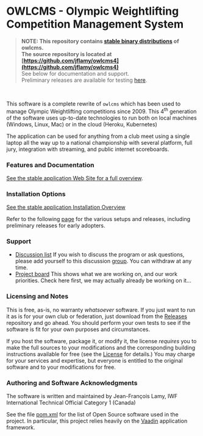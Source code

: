 # OWLCMS - Olympic Weightlifting Competition Management System 


> **NOTE: This repository contains [stable binary distributions](https://github.com/owlcms/owlcms4-prerelease/releases) of owlcms. <br>
> The source repository is located at [https://github.com/jflamy/owlcms4](https://github.com/jflamy/owlcms4)** <br>
> See below for documentation and support.<br>
> Preliminary releases are available for testing [here](https://github.com/owlcms/owlcms4-prerelease).
<br />


This software is a complete rewrite of `owlcms` which has been used to manage Olympic Weightlifting competitions since 2009. This 4<sup>th</sup> generation of the software uses up-to-date technologies to run both on local machines (Windows, Linux, Mac) or in the cloud (Heroku, Kubernetes)

The application can be used for anything from a club meet using a single laptop all the way up to a national championship with several platform, full jury, integration with streaming, and public internet scoreboards.

### Features and Documentation

<u>See the stable application [Web Site](https://owlcms.github.io/owlcms4/#) for a full overview</u>.  

### Installation Options
<u>See the stable application [Installation Overview](https://owlcms.github.io/owlcms4/#/InstallationOverview)</u>  

Refer to the following [page](Releases.md) for the various setups and releases, including preliminary releases for early adopters.

### Support

- [Discussion list](https://groups.google.com/forum/#!forum/owlcms)  If you wish to discuss the program or ask questions, please add yourself to this discussion [group](https://groups.google.com/forum/#!forum/owlcms).  You can withdraw at any time.
- [Project board](https://github.com/jflamy/owlcms4/projects/1) This shows what we are working on, and our work priorities.  Check here first, we may actually already be working on it...

### Licensing and Notes

This is free, as-is, no warranty *whatsoever* software. If you just want to run it as is for your own club or federation, just download from the [Releases](https://github.com/owlcms/owlcms4/releases) repository and go ahead. You should perform your own tests to see if the software is fit for your own purposes and circumstances.

If you host the software, package it, or modify it, the license *requires* you to make the full sources to your modifications and the corresponding building instructions available for free (see the [License](https://github.com/owlcms/owlcms4/blob/master/LICENSE.txt) for details.)  You may charge for your services and expertise, but everyone is entitled to the original software and to your modifications for free.

### Authoring and Software Acknowledgments

The software is written and maintained by Jean-François Lamy, IWF International Technical Official Category 1 (Canada)

See the file [pom.xml](pom.xml) for the list of Open Source software used in the project.  In particular, this project relies heavily on the [Vaadin](https://vaadin.com) application framework.
